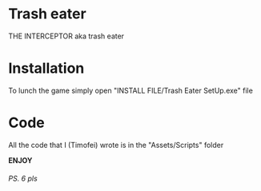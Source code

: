 # Trash eater
THE INTERCEPTOR aka trash eater

# Installation
To lunch the game simply open "INSTALL FILE/Trash Eater SetUp.exe" file
 # Code
 All the code that I (Timofei) wrote is in the "Assets/Scripts" folder

<b>ENJOY

<h6>
PS. 6 pls